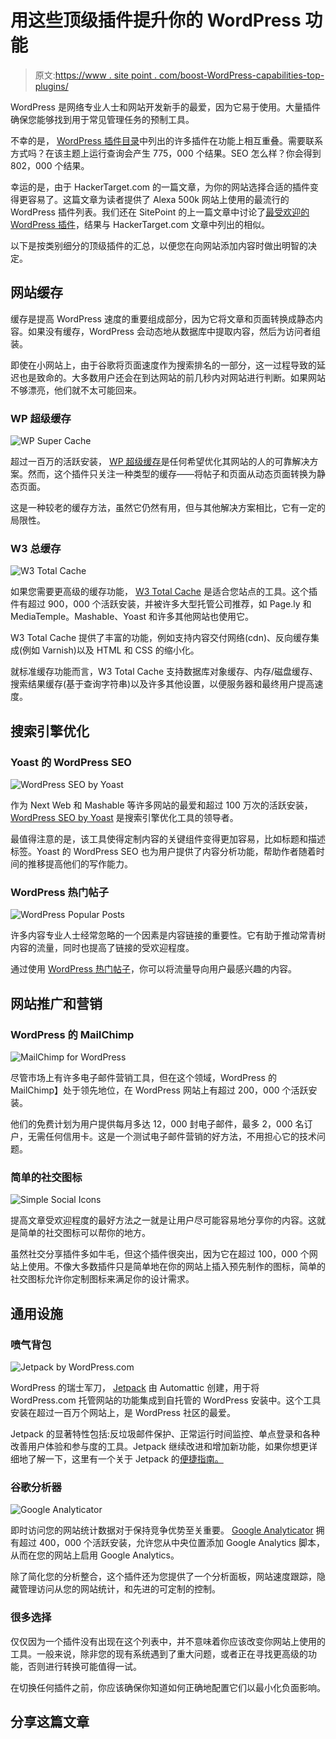 # 用这些顶级插件提升你的 WordPress 功能

> 原文:[https://www . site point . com/boost-WordPress-capabilities-top-plugins/](https://www.sitepoint.com/boost-wordpress-capabilities-top-plugins/)

WordPress 是网络专业人士和网站开发新手的最爱，因为它易于使用。大量插件确保您能够找到用于常见管理任务的预制工具。

不幸的是， [WordPress 插件目录](https://wordpress.org/plugins/)中列出的许多插件在功能上相互重叠。需要联系方式吗？在该主题上运行查询会产生 775，000 个结果。SEO 怎么样？你会得到 802，000 个结果。

幸运的是，由于 HackerTarget.com 的一篇文章，为你的网站选择合适的插件变得更容易了。这篇文章为读者提供了 Alexa 500k 网站上使用的最流行的 WordPress 插件列表。我们还在 SitePoint 的上一篇文章中讨论了[最受欢迎的 WordPress 插件](https://www.sitepoint.com/wordpress-orgs-most-popular-plugins-for-2014/)，结果与 HackerTarget.com 文章中列出的相似。

以下是按类别细分的顶级插件的汇总，以便您在向网站添加内容时做出明智的决定。

## 网站缓存

缓存是提高 WordPress 速度的重要组成部分，因为它将文章和页面转换成静态内容。如果没有缓存，WordPress 会动态地从数据库中提取内容，然后为访问者组装。

即使在小网站上，由于谷歌将页面速度作为搜索排名的一部分，这一过程导致的延迟也是致命的。大多数用户还会在到达网站的前几秒内对网站进行判断。如果网站不够漂亮，他们就不太可能回来。

### WP 超级缓存

![WP Super Cache](../Images/7e5cbf343c3b35fa740d37b93df9c2d3.png)

超过一百万的活跃安装， [WP 超级缓存](https://wordpress.org/plugins/wp-super-cache/)是任何希望优化其网站的人的可靠解决方案。然而，这个插件只关注一种类型的缓存——将帖子和页面从动态页面转换为静态页面。

这是一种较老的缓存方法，虽然它仍然有用，但与其他解决方案相比，它有一定的局限性。

### W3 总缓存

![W3 Total Cache](../Images/5d07942abe0f78120bacc6f229d67eec.png)

如果您需要更高级的缓存功能， [W3 Total Cache](https://wordpress.org/plugins/w3-total-cache/) 是适合您站点的工具。这个插件有超过 900，000 个活跃安装，并被许多大型托管公司推荐，如 Page.ly 和 MediaTemple。Mashable、Yoast 和许多其他网站也使用它。

W3 Total Cache 提供了丰富的功能，例如支持内容交付网络(cdn)、反向缓存集成(例如 Varnish)以及 HTML 和 CSS 的缩小化。

就标准缓存功能而言，W3 Total Cache 支持数据库对象缓存、内存/磁盘缓存、搜索结果缓存(基于查询字符串)以及许多其他设置，以便服务器和最终用户提高速度。

## 搜索引擎优化

### Yoast 的 WordPress SEO

![WordPress SEO by Yoast](../Images/409b32b74dfb1c32c77a439b6f105f73.png)

作为 Next Web 和 Mashable 等许多网站的最爱和超过 100 万次的活跃安装， [WordPress SEO by Yoast](https://yoast.com/wordpress/plugins/seo/) 是搜索引擎优化工具的领导者。

最值得注意的是，该工具使得定制内容的关键组件变得更加容易，比如标题和描述标签。Yoast 的 WordPress SEO 也为用户提供了内容分析功能，帮助作者随着时间的推移提高他们的写作能力。

### WordPress 热门帖子

![WordPress Popular Posts](../Images/1f54e29d6414c7350de745ac052225c7.png)

许多内容专业人士经常忽略的一个因素是内容链接的重要性。它有助于推动常青树内容的流量，同时也提高了链接的受欢迎程度。

通过使用 [WordPress 热门帖子](https://wordpress.org/plugins/wordpress-popular-posts/)，你可以将流量导向用户最感兴趣的内容。

## 网站推广和营销

### WordPress 的 MailChimp

![MailChimp for WordPress](../Images/3433c9ffe9101f75a1f888af58608c86.png)

尽管市场上有许多电子邮件营销工具，但在这个领域，WordPress 的 MailChimp】处于领先地位，在 WordPress 网站上有超过 200，000 个活跃安装。

他们的免费计划为用户提供每月多达 12，000 封电子邮件，最多 2，000 名订户，无需任何信用卡。这是一个测试电子邮件营销的好方法，不用担心它的技术问题。

### 简单的社交图标

![Simple Social Icons](../Images/382f91e54d9cb4feea1119ad94912ae2.png)

提高文章受欢迎程度的最好方法之一就是让用户尽可能容易地分享你的内容。这就是简单的社交图标可以帮你的地方。

虽然社交分享插件多如牛毛，但这个插件很突出，因为它在超过 100，000 个网站上使用。不像大多数插件只是简单地在你的网站上插入预先制作的图标，简单的社交图标允许你定制图标来满足你的设计需求。

## 通用设施

### 喷气背包

![Jetpack by WordPress.com](../Images/cf1d94ad58a38ef5b65b6c37edc45d16.png)

WordPress 的瑞士军刀， [Jetpack](http://jetpack.me) 由 Automattic 创建，用于将 WordPress.com 托管网站的功能集成到自托管的 WordPress 安装中。这个工具安装在超过一百万个网站上，是 WordPress 社区的最爱。

Jetpack 的显著特性包括:反垃圾邮件保护、正常运行时间监控、单点登录和各种改善用户体验和参与度的工具。Jetpack 继续改进和增加新功能，如果你想更详细地了解一下，这里有一个关于 Jetpack 的[便捷指南。](https://www.sitepoint.com/a-guide-to-jetpack/)

### 谷歌分析器

![Google Analyticator](../Images/6610380608acbb2b3b76c4c89a9898f8.png)

即时访问您的网站统计数据对于保持竞争优势至关重要。 [Google Analyticator](https://wordpress.org/plugins/google-analyticator/) 拥有超过 400，000 个活跃安装，允许您从中央位置添加 Google Analytics 脚本，从而在您的网站上启用 Google Analytics。

除了简化您的分析整合，这个插件还为您提供了一个分析面板，网站速度跟踪，隐藏管理访问从您的网站统计，和先进的可定制的控制。

### 很多选择

仅仅因为一个插件没有出现在这个列表中，并不意味着你应该改变你网站上使用的工具。一般来说，除非您的现有系统遇到了重大问题，或者正在寻找更高级的功能，否则进行转换可能值得一试。

在切换任何插件之前，你应该确保你知道如何正确地配置它们以最小化负面影响。

## 分享这篇文章